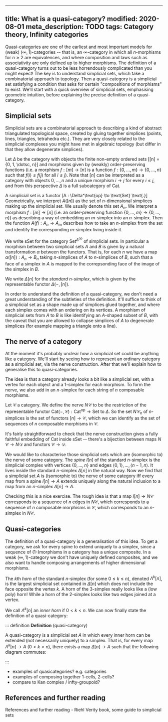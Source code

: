 ----
title: What is a quasi-category?
modified: 2020-08-01
meta_description: TODO
tags: Category theory, Infinity categories
----

Quasi-categories are one of the earliest and most important models for (weak) $(\infty, 1)$-categories -- that is, an $\infty$-category in which all $n$-morphisms for $n \ge 2$ are equivalences, and where composition and laws such as associativity are only defined up to higher morphisms. <!-- TODO explain this much better --> <!-- TODO credit Joyal, Lurie, Vogtmansdfj etc? -->
The definition of a quasi-category turns out to be less horrendously complicated than you might expect! The key is to understand simplicial sets, which take a combinatorial approach to topology. Then a quasi-category is a simplicial set satisfying a condition that asks for certain "compositions of morphisms" to exist. We'll start with a quick overview of simplicial sets, emphasising geometric intuition, before explaining the precise definition of a quasi-category.

<!--more-->

## Simplicial sets

Simplicial sets are a combinatorial approach to describing a kind of abstract triangulated topological space, created by gluing together simplices (points, lines, triangles, tetrahedra etc.). They are very closely related to the simplicial complexes you might have met in algebraic topology (but differ in that they allow degenerate simplices).<!-- TODO move parenthetical to a footnote, or explain later and flag that here-->

<!-- picture here -->

Let $\Delta$ be the category with objects the finite non-empty ordered sets
\[[n] = \{0, 1, \dotsc, n\}\]
and morphisms given by (weakly) order-preserving functions (i.e. a morphism $f : [m] \to [n]$ is a function $f : \{0, \dotsc, m\} \to \{0, \dotsc, n\}$ such that $f(i) \le f(j)$ for all $i \le j$). Note that $[n]$ can be interpreted as a category with objects $0, \dotsc, n$ and a unique morphism $i \to j$ for every $i \le j$, and from this perspective $\Delta$ is a full subcategory of $\text{Cat}$.

A simplicial set is a functor
\[A : \Delta^\text{op} \to \text{Set} \text{.}\]
Geometrically, we interpret $A([n])$ as the set of $n$-dimensional simplices making up the simplicial set. We usually denote this set $A_n$. We interpret a morphism $f : [m] \to [n]$ (i.e. an order-preserving function $\{0, \dotsc, m\} \to \{0, \dotsc, n\}$) as describing a way of embedding an $m$-simplex into an $n$-simplex. Then the function $A(f) : A_n \to A_m$ describes how to take an $n$-simplex from the set and identify the corresponding $m$-simplex living inside it.

<!-- pictures -->

We write $\text{sSet}$ for the category $\text{Set}^{\Delta^\text{op}}$ of simplicial sets. In particular a morphism between two simplicial sets $A$ and $B$ is given by a natural transformation $\alpha$ between the functors. That is, for each $n$ we have a map $\alpha([n]) : A_n \to B_n$ taking $n$-simplices of $A$ to $n$-simplices of $B$, such that a face of a simplex in $A$ is mapped to the correpsonding face of the image of the simplex in $B$.


We write $\Delta[n]$ for the *standard $n$-simplex*, which is given by the representable functor $\Delta({-}, [n])$.

<!-- mention degenerate simplices? maybe pretty diagram with all the 2-simplices in the standard 2-simplex -->
In order to understand the definition of a quasi-category, we don't need a great understanding of the subtleties of the definition. It'll suffice to think of a simplicial set as a shape made up of simplices glued together, and where each simplex comes with an ordering on its vertices. A morphism of simplicial sets from $A$ to $B$ is like identifying an $A$-shaped subset of $B$, with the caveat that you are allowed to collapse simplices of $A$ to degenerate simplices (for example mapping a triangle onto a line). <!-- expand this? TODO move this to the start -->

<!-- pictures -->

<!-- mention maybe future post?-->

## The nerve of a category

At the moment it's probably unclear how a simplicial set could be anything like a category. We'll start by seeing how to represent an ordinary category as a simplicial set, via the nerve construction. After that we'll explain how to generalise this to quasi-categories.

The idea is that a category already looks a bit like a simplicial set, with a vertex for each object and a $1$-simplex for each morphism. To form the nerve, we also add in an $n$-simplex for each string of $n$ composable morphisms.

Let $\mathcal{C}$ a category. We define the nerve $N\!\mathcal{C}$ to be the restriction of the representable functor $\text{Cat}({-}, \mathcal{C}) : \text{Cat}^\text{op} \to \text{Set}$ to $\Delta$. So the set $N\!\mathcal{C}_n$ of $n$-simplices is the set of functors $[n] \to \mathcal{C}$, which we can identify as the set of sequences of $n$ composable morphisms in $\mathcal{C}$.

<!-- picture -->

It's fairly straightforward to check that the nerve construction gives a fully faithful embedding of $\text{Cat}$ inside $\text{sSet}$ -- there's a bijection between maps $N\!\mathcal{C} \to N\!\mathcal{D}$ and functors $\mathcal{C} \to \mathcal{D}$.

We would like to characterise those simplicial sets which are (isomorphic to) the nerve of some category. The *spine* $I[n]$ of the standard $n$-simplex is the simplicial complex with vertices $\{0, \dotsc, n\}$ and edges $\langle 0, 1 \rangle, \dotsc, \langle n-1, n \rangle$. It lives inside the standard $n$-simplex $\Delta[n]$ in the natural way. Now we find that a simplicial set $A$ is (isomorphic to) the nerve of some category iff every map from a spine $I[n] \to A$ extends uniquely along the natural inclusion to a map from an $n$-simplex $\Delta[n] \to A$.

<!-- diagram -->

Checking this is a nice exercise. The rough idea is that a map $I[n] \to N\mathcal{C}$ corresponds to a sequence of $n$ edges in $N\mathcal{C}$, which corresponds to a sequence of $n$ composable morphisms in $\mathcal{C}$, which corresponds to an $n$-simplex in $N \mathcal{C}$.

## Quasi-categories

The definition of a quasi-category is a generalisation of this idea. To get a category, we ask for every spine to extend uniquely to a simplex, since a sequence of ($1$-)morphisms in a category has a unique composite. In a weak $(\infty, 1)$-category we don't have uniquely defined composites, and we also want to handle composing arrangements of higher dimensional morphisms. 

The $k$th *horn* of the standard $n$-simplex (for some $0 \le k \le n$), denoted $\Lambda^k[n]$, is the largest simplicial set contained in $\Delta[n]$ which does not include the face opposite the vertex $k$. A horn of the $3$-simplex really looks like a (low poly) horn! While a horn of the $2$-simplex looks like two edges joined at a vertex.

<!-- picture -->

We call $\Lambda^k[n]$ an *inner horn* if $0 < k < n$. We can now finally state the definition of a quasi-category:

::: definition
**Definition** (quasi-category)

A quasi-category is a simplicial set $A$ in which every inner horn can be extended (not necessarily uniquely) to a simplex. That is, for every map $\Lambda^k[n] \to A$ ($0 < k < n$), there exists a map $\Delta[n] \to A$ such that the following diagram commutes:

<!-- diagram --> 
:::

- examples of quasicategories? e.g. categories
- examples of composing together 1-cells, 2-cells?
- compare to Kan complex / infty-groupoid?

## References and further reading

References and further reading - Riehl Verity book, some guide to simplicial sets
